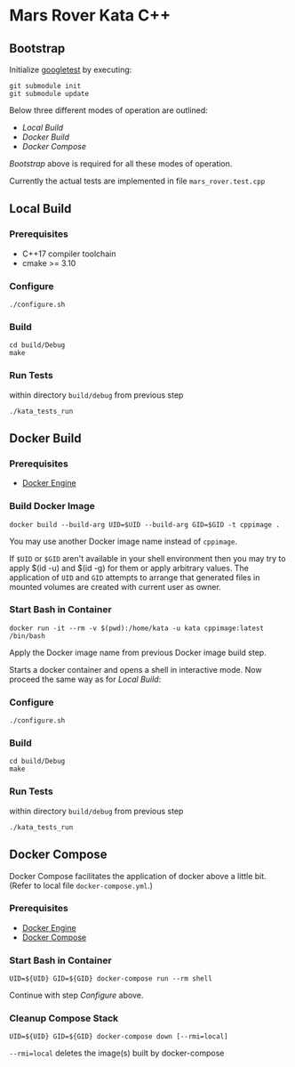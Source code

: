 # Mars Rover Kata C++

## Bootstrap

Initialize [googletest](https://github.com/google/googletest) by executing:

    git submodule init
    git submodule update

Below three different modes of operation are outlined:

* _Local Build_
* _Docker Build_
* _Docker Compose_

_Bootstrap_ above is required for all these modes of operation.

Currently the actual tests are implemented in file `mars_rover.test.cpp`

## Local Build

### Prerequisites

* C++17 compiler toolchain
* cmake >= 3.10

### Configure

    ./configure.sh

### Build

    cd build/Debug
    make

### Run Tests

within directory `build/debug` from previous step

    ./kata_tests_run
    
## Docker Build

### Prerequisites

* [Docker Engine](https://docs.docker.com/engine/)

### Build Docker Image

    docker build --build-arg UID=$UID --build-arg GID=$GID -t cppimage .

You may use another Docker image name instead of `cppimage`.

If `$UID` or `$GID` aren't available in your shell environment then you may try
to apply $(id -u) and $(id -g) for them or apply arbitrary values.
The application of `UID` and `GID` attempts to arrange that generated files in 
mounted volumes are created with current user as owner.

### Start Bash in Container

    docker run -it --rm -v $(pwd):/home/kata -u kata cppimage:latest /bin/bash

Apply the Docker image name from previous Docker image build step.

Starts a docker container and opens a shell in interactive mode. Now proceed 
the same way as for _Local Build_:

### Configure

    ./configure.sh

### Build

    cd build/Debug
    make

### Run Tests

within directory `build/debug` from previous step

    ./kata_tests_run

## Docker Compose

Docker Compose facilitates the application of docker above a little bit.
(Refer to local file `docker-compose.yml`.)

### Prerequisites

* [Docker Engine](https://docs.docker.com/engine/)
* [Docker Compose](https://docs.docker.com/compose)

### Start Bash in Container

    UID=${UID} GID=${GID} docker-compose run --rm shell

Continue with step _Configure_ above.

### Cleanup Compose Stack

    UID=${UID} GID=${GID} docker-compose down [--rmi=local]

`--rmi=local` deletes the image(s) built by docker-compose




